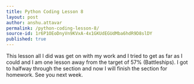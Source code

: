 ```yaml
---
title: Python Coding Lesson 8
layout: post
author: anshu.attavar
permalink: /python-coding-lesson-8/
source-id: 1r6P1OEoDnyVn9KVxA-4x1GKUdEGUdMba6hdR9D8slDY
published: true
---
```

This lesson all I did was get on with my work and I tried to get as far as I could and I am one lesson away from the target of 57% (Battleships). I got to halfway through the section and now I will finish the section for homework. See you next week.


